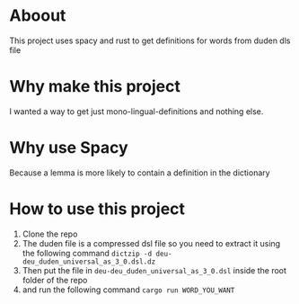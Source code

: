 # Aboout
This project uses spacy and rust to get definitions for words from duden dls file

# Why make this project
I wanted a way to get just mono-lingual-definitions and nothing else.

# Why use Spacy
Because a lemma is more likely to contain a definition in the dictionary

# How to use this project
1. Clone the repo
2. The duden file is a compressed dsl file so you need to extract it using the following command ``dictzip -d deu-deu_duden_universal_as_3_0.dsl.dz``
3. Then put the file in ```deu-deu_duden_universal_as_3_0.dsl``` inside the root folder of the repo
4. and run the following command ```cargo run WORD_YOU_WANT```
